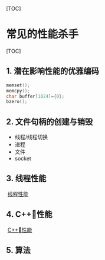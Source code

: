 [TOC]

# 常见的性能杀手
[TOC]

##  1. 潜在影响性能的优雅编码    

```c
memset();
memcpy();
char buffer[1024]={0};
bzero();
```
##  2. 文件句柄的创建与销毁
* 线程/线程切换
* 进程
* 文件
* socket
##  3. 线程性能
​	[线程性能](1.线程性能.md)

##  4. C++性能

​	[C++性能](2.C++性能.md)

##  5. 算法